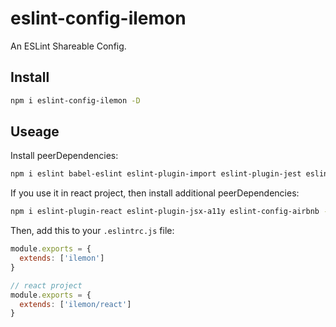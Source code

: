 # eslint-config-ilemon

An ESLint Shareable Config.

## Install

```bash
npm i eslint-config-ilemon -D
```

## Useage

Install peerDependencies:
```bash
npm i eslint babel-eslint eslint-plugin-import eslint-plugin-jest eslint-plugin-sonarjs  -D
```

If you use it in react project, then install additional  peerDependencies:
```bash
npm i eslint-plugin-react eslint-plugin-jsx-a11y eslint-config-airbnb -D
```

Then, add this to your `.eslintrc.js` file:
```javascript
module.exports = {
  extends: ['ilemon']
}
```
```javascript
// react project
module.exports = {
  extends: ['ilemon/react']
}
```
